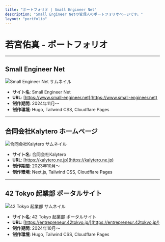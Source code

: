 ```yaml
---
title: "ポートフォリオ | Small Engineer Net"
description: "Small Engineer Netの管理人のポートフォリオページです。"
layout: "portfolio"
---
```


# 若宮佑真 - ポートフォリオ

---

## Small Engineer Net

![Small Engineer Net サムネイル](/images/Portfolio/small-engineer-net.webp)

- **サイト名**: Small Engineer Net
- **URL**: [https://www.small-engineer.net](https://www.small-engineer.net)
- **制作期間**: 2024年11月〜
- **制作環境**: Hugo, Tailwind CSS, Cloudflare Pages

---

## 合同会社Kalytero ホームページ

![合同会社Kalytero サムネイル](/images/Portfolio/kalytero.webp)

- **サイト名**: 合同会社Kalytero
- **URL**: [https://kalytero.ne.jp](https://kalytero.ne.jp)
- **制作期間**: 2023年10月〜
- **制作環境**: Next.js, Tailwind CSS, Cloudflare Pages

---

## 42 Tokyo 起業部 ポータルサイト

![42 Tokyo 起業部 サムネイル](/images/Portfolio/42entre.webp)

- **サイト名**: 42 Tokyo 起業部 ポータルサイト
- **URL**: [https://entrepreneur.42tokyo.jp/](https://entrepreneur.42tokyo.jp/)
- **制作期間**: 2024年10月〜
- **制作環境**: Hugo, Tailwind CSS, Cloudflare Pages

